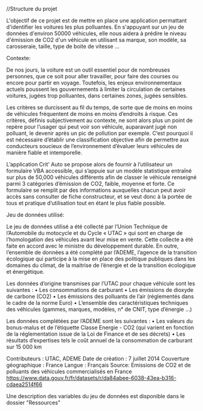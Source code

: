 //Structure du projet

L'objectif de ce projet est de mettre en place une application permattant d'identifier les voitures les plus polluantes. En s'appuyant sur un jeu de données d'environ 50000 véhicules, elle nous aidera à prédire le niveau d'émission de CO2 d'un véhicule en utilisant sa marque, son modèle, sa carosseraie, taille, type de boite de vitesse ...

Contexte:

De nos jours, la voiture est un outil essentiel pour de nombreuses personnes, que ce soit pour aller travailler, pour faire des courses ou encore pour partir en voyage. Toutefois, les enjeux environnementaux actuels poussent les gouvernements à limiter la circulation de certaines voitures, jugées trop polluantes, dans certaines zones, jugées sensibles. 

Les critères se durcissent au fil du temps, de sorte que de moins en moins de véhicules fréquentent de moins en moins d’endroits à risque. Ces critères, définis subjectivement au contexte, ne sont alors plus un point de repère pour l’usager qui peut voir son véhicule, auparavant jugé non polluant, le devenir après un pic de pollution par exemple. C’est pourquoi il est nécessaire d’établir une classification objective afin de permettre aux conducteurs soucieux de l’environnement d’évaluer leurs véhicules de manière fiable et intemporelle. 

L’application Crit’ Auto se propose alors de fournir à l’utilisateur un formulaire VBA accessible, qui s’appuie sur un modèle statistique entraîné sur plus de 50,000 véhicules différents afin de classer le véhicule renseigné parmi 3 catégories d’émission de CO2, faible, moyenne et forte. Ce formulaire se remplit par des informations auxquelles chacun peut avoir accès sans consulter de fiche constructeur, et se veut donc à la portée de tous et pratique d’utilisation tout en étant le plus fiable possible. 

Jeu de données utilisé: 

Le jeu de données utilisé a été collecté par l’Union Technique de l’Automobile du motocycle et du Cycle « UTAC » qui sont en charge de l’homologation des véhicules avant leur mise en vente. Cette collecte a été faite en accord avec le ministre du développement durable. En outre, l’ensemble de données a été complété par l’ADEME, l’agence de la transition écologique qui participe à la mise en place des politique publiques dans les domaines du climat, de la maitrise de l’énergie et de la transition écologique et énergétique. 

Les données d’origine transmises par l’UTAC pour chaque véhicule sont les suivantes :
•	Les consommations de carburant
•	Les émissions de dioxyde de carbone (CO2)
•	Les émissions des polluants de l’air (réglementés dans le cadre de la norme Euro)
•	L’ensemble des caractéristiques techniques des véhicules (gammes, marques, modèles, n° de CNIT, type d’énergie ...)

Les données complétées par l’ADEME sont les suivantes :
•	Les valeurs du bonus-malus et de l’étiquette Classe Energie - CO2 (qui varient en fonction de la réglementation issue de la Loi de Finance et de ses décrets)
•	Les résultats d’expertises tels le coût annuel de la consommation de carburant sur 15 000 km

Contributeurs : UTAC, ADEME
Date de création : 7 juillet 2014
Couverture géographique : France
Langue : Français
Source: Emissions de CO2 et de polluants des véhicules commercialisés en France    https://www.data.gouv.fr/fr/datasets/r/da84abee-6038-43ea-b316-cdaea2514f66 

Une description des variables du jeu de données est disponible dans le dossier "Ressources" 
